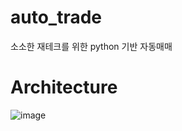 # auto_trade
소소한 재테크를 위한 python 기반 자동매매

# Architecture
![image](https://github.com/user-attachments/assets/b60187fb-e13f-4100-86ee-f62946d563a5)

